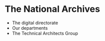 # The National Archives

- The digital directorate
- Our departments
- The Technical Architects Group
